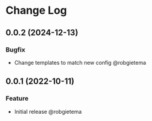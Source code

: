 # Change Log

## 0.0.2 (2024-12-13)

### Bugfix

- Change templates to match new config @robgietema

## 0.0.1 (2022-10-11)

### Feature

- Initial release @robgietema
